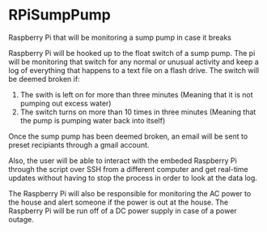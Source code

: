 RPiSumpPump
===========

Raspberry Pi that will be monitoring a sump pump in case it breaks

Raspberry Pi will be hooked up to the float switch of a sump pump.
The pi will be monitoring that switch for any normal or unusual activity
and keep a log of everything that happens to a text file on a flash drive.
The switch will be deemed broken if:
  
  1. The swith is left on for more than three minutes
      (Meaning that it is not pumping out excess water)
  2. The switch turns on more than 10 times in three minutes
      (Meaning that the pump is pumping water back into itself)
      
Once the sump pump has been deemed broken, an email will be sent to preset
recipiants through a gmail account.

Also, the user will be able to interact with the embeded Raspberry Pi through
the script over SSH from a different computer and get real-time updates without
having to stop the process in order to look at the data log.

The Raspberry Pi will also be responsible for monitoring the AC power to the house
and alert someone if the power is out at the house. The Raspberry Pi will be run off
of a DC power supply in case of a power outage.
  
